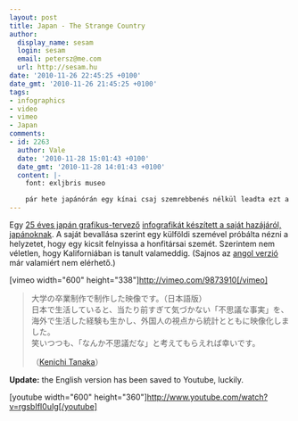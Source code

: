 ```yaml
---
layout: post
title: Japan - The Strange Country
author:
  display_name: sesam
  login: sesam
  email: petersz@me.com
  url: http://sesam.hu
date: '2010-11-26 22:45:25 +0100'
date_gmt: '2010-11-26 21:45:25 +0100'
tags:
- infographics
- video
- vimeo
- Japan
comments:
- id: 2263
  author: Vale
  date: '2010-11-28 15:01:43 +0100'
  date_gmt: '2010-11-28 14:01:43 +0100'
  content: |-
    font: exljbris museo

    pár hete japánórán egy kínai csaj szemrebbenés nélkül leadta ezt a videót. forrásmegjelölésもなしで, persze.
---
```


Egy [25 éves japán grafikus-tervező](http://www.kenichi-design.com) [infografikát készített a saját hazájáról, japánoknak](http://vimeo.com/9873910). A saját bevallása szerint egy külföldi szemével próbálta nézni a helyzetet, hogy egy kicsit felnyissa a honfitársai szemét. Szerintem nem véletlen, hogy Kaliforniában is tanult valameddig. (Sajnos az [angol verzió](http://vimeo.com/10305194) már valamiért nem elérhető.)

[vimeo width="600" height="338"]http://vimeo.com/9873910[/vimeo]

> 大学の卒業制作で制作した映像です。（日本語版）  
>  日本で生活していると、当たり前すぎて気づかない「不思議な事実」を、海外で生活した経験も生かし、外国人の視点から統計とともに映像化しました。  
>  笑いつつも、「なんか不思議だな」と考えてもらえれば幸いです。
> 
> （[Kenichi Tanaka](http://vimeo.com/9873910)）

**Update:** the English version has been saved to Youtube, luckily.

[youtube width="600" height="360"]http://www.youtube.com/watch?v=rgsbIfI0uIg[/youtube]
